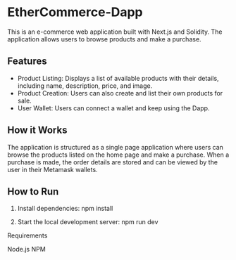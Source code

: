# EtherCommerce-Dapp

This is an e-commerce web application built with Next.js and Solidity. The application allows users to browse products and make a purchase.

## Features

- Product Listing: Displays a list of available products with their details, including name, description, price, and image.
- Product Creation: Users can also create and list their own products for sale.
- User Wallet: Users can connect a wallet and  keep using the Dapp.


## How it Works

The application is structured as a single page application where users can browse the products listed on the home page and make a purchase.
When a purchase is made, the order details are stored and can be viewed by the user in their Metamask wallets.


## How to Run

1. Install dependencies:
npm install

2. Start the local development server:
npm run dev


Requirements

Node.js
NPM
